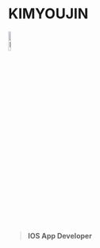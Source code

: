 
# KIMYOUJIN

<img src="https://img1.daumcdn.net/thumb/R800x0/?scode=mtistory2&fname=https%3A%2F%2Fblog.kakaocdn.net%2Fdn%2FcGwhNT%2Fbtqw2A2494K%2F3kOml3WWpDFEgPieXXAxIK%2Fimg.png" width="10%" height="10%" title="px(픽셀) 크기 설정" alt="RubberDuck"></img>

> **IOS App Developer**
